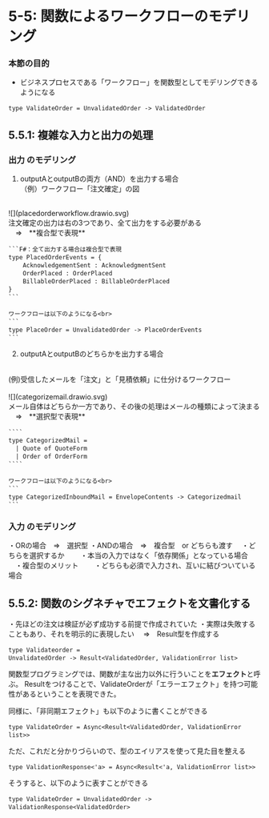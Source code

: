 # 5-5: 関数によるワークフローのモデリング

### 本節の目的
* ビジネスプロセスである「ワークフロー」を関数型としてモデリングできるようになる

```F#: 関数
type ValidateOrder = UnvalidatedOrder -> ValidatedOrder
```


## 5.5.1: 複雑な入力と出力の処理


### 出力 のモデリング

1. outputAとoutputBの両方（AND）を出力する場合<br>
（例）ワークフロー「注文確定」の図<br>
<br>
![](placedorderworkflow.drawio.svg)<br>
注文確定の出力は右の3つであり、全て出力をする必要がある<br>
　⇒　**複合型で表現**
    
    ```F#：全て出力する場合は複合型で表現
    type PlacedOrderEvents = {
        AcknowledgementSent : AcknowledgmentSent
        OrderPlaced : OrderPlaced
        BillableOrderPlaced : BillableOrderPlaced
    }
    ```
    
    ワークフローは以下のようになる<br>
    ```
    type PlaceOrder = UnvalidatedOrder -> PlaceOrderEvents
    ```

2. outputAとoutputBのどちらかを出力する場合<br>
<br>
(例)受信したメールを「注文」と「見積依頼」に仕分けるワークフロー<br>
<br>
![](categorizemail.drawio.svg)<br>
メール自体はどちらか一方であり、その後の処理はメールの種類によって決まる<br>
　⇒　**選択型で表現**

    ````
    type CategorizedMail =
      | Quote of QuoteForm
      | Order of OrderForm
    ````

    ワークフローは以下のようになる<br>
    ```
    type CategorizedInboundMail = EnvelopeContents -> Categorizedmail
    ```


### 入力 のモデリング
・ORの場合　⇒　選択型
・ANDの場合　⇒　複合型　or どちらも渡す
　・どちらを選択するか
　　・本当の入力ではなく「依存関係」となっている場合
　・複合型のメリット
　　・どちらも必須で入力され、互いに結びついている場合


## 5.5.2: 関数のシグネチャでエフェクトを文書化する
・先ほどの注文は検証が必ず成功する前提で作成されていた
・実際は失敗することもあり、それを明示的に表現したい
　⇒　Result型を作成する

```
type Validateorder =
UnvalidatedOrder -> Result<ValidatedOrder, ValidationError list>
```

関数型プログラミングでは、関数が主な出力以外に行ういことを**エフェクト**と呼ぶ。
Resultをつけることで、ValidateOrderが「エラーエフェクト」を持つ可能性があるということを表現できた。

同様に、「非同期エフェクト」も以下のように書くことができる

```
type ValidateOrder = Async<Result<ValidatedOrder, ValidationError list>>
```

ただ、これだと分かりづらいので、型のエイリアスを使って見た目を整える

```
type ValidationResponse<'a> = Async<Result<'a, ValidationError list>>
```
そうすると、以下のように表すことができる

```
type ValidateOrder = UnvalidatedOrder -> ValidationResponse<ValidatedOrder>
```
